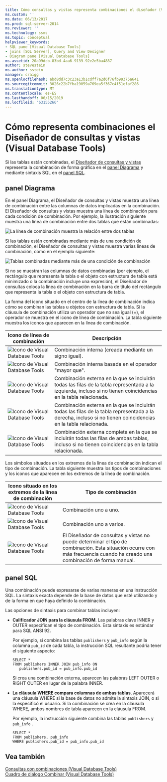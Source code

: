 ```yaml
---
title: Cómo consultas y vistas representa combinaciones el diseñador (Visual Database Tools) | Microsoft Docs
ms.custom: ''
ms.date: 06/13/2017
ms.prod: sql-server-2014
ms.reviewer: ''
ms.technology: ssms
ms.topic: conceptual
helpviewer_keywords:
- SQL pane [Visual Database Tools]
- joins [SQL Server], Query and View Designer
- Diagram pane [Visual Database Tools]
ms.assetid: 20a99dcb-83bd-4aa6-9139-92e2e5ba4887
author: stevestein
ms.author: sstein
manager: craigg
ms.openlocfilehash: abd8dd7c3c23a13b1cdff7a2d6f76fb99375a641
ms.sourcegitcommit: 3026c22b7fba19059a769ea5f367c4f51efaf286
ms.translationtype: MT
ms.contentlocale: es-ES
ms.lasthandoff: 06/15/2019
ms.locfileid: "63155266"
---
```

# <a name="how-the-query-and-view-designer-represents-joins-visual-database-tools"></a>Cómo representa combinaciones el Diseñador de consultas y vistas (Visual Database Tools)
  Si las tablas están combinadas, el [Diseñador de consultas y vistas](visual-database-tools.md) representa la combinación de forma gráfica en el [panel Diagrama](diagram-pane-visual-database-tools.md) y mediante sintaxis SQL en el [panel SQL](sql-pane-visual-database-tools.md).  
  
## <a name="diagram-pane"></a>panel Diagrama  
 En el panel Diagrama, el Diseñador de consultas y vistas muestra una línea de combinación entre las columnas de datos implicadas en la combinación. El Diseñador de consultas y vistas muestra una línea de combinación para cada condición de combinación. Por ejemplo, la ilustración siguiente muestra una línea de combinación entre dos tablas que están combinadas:  
  
 ![La línea de combinación muestra la relación entre dos tablas](../../database-engine/media//dv3wbig.gif "La línea de combinación muestra la relación entre dos tablas")  
  
 Si las tablas están combinadas mediante más de una condición de combinación, el Diseñador de consultas y vistas muestra varias líneas de combinación, como en el ejemplo siguiente:  
  
 ![Tablas combinadas mediante más de una condición de combinación](../../database-engine/media//dv3w9n1.gif "Tablas combinadas mediante más de una condición de combinación")  
  
 Si no se muestran las columnas de datos combinadas (por ejemplo, el rectángulo que representa la tabla o el objeto con estructura de tabla está minimizado o la combinación incluye una expresión), el Diseñador de consultas coloca la línea de combinación en la barra de título del rectángulo que representa la tabla o el objeto con estructura de tabla.  
  
 La forma del icono situado en el centro de la línea de combinación indica cómo se combinan las tablas u objetos con estructura de tabla. Si la cláusula de combinación utiliza un operador que no sea igual (=), el operador se muestra en el icono de línea de combinación. La tabla siguiente muestra los iconos que aparecen en la línea de combinación.  
  
|**Icono de línea de combinación**|**Descripción**|  
|------------------------|---------------------|  
|![Icono de Visual Database Tools](../../database-engine/media//dv3wbih.gif "Icono de Visual Database Tools")|Combinación interna (creada mediante un signo igual).|  
|![Icono de Visual Database Tools](../../database-engine/media//dv3wbii.gif "Icono de Visual Database Tools")|Combinación interna basada en el operador "mayor que".|  
|![Icono de Visual Database Tools](../../database-engine/media//dv3wbij.gif "Icono de Visual Database Tools")|Combinación externa en la que se incluirán todas las filas de la tabla representada a la izquierda, incluso si no tienen coincidencias en la tabla relacionada.|  
|![Icono de Visual Database Tools](../../database-engine/media//dv3wbik.gif "Icono de Visual Database Tools")|Combinación externa en la que se incluirán todas las filas de la tabla representada a la derecha, incluso si no tienen coincidencias en la tabla relacionada.|  
|![Icono de Visual Database Tools](../../database-engine/media//dv3wbil.gif "Icono de Visual Database Tools")|Combinación externa completa en la que se incluirán todas las filas de ambas tablas, incluso si no tienen coincidencias en la tabla relacionada.|  
  
 Los símbolos situados en los extremos de la línea de combinación indican el tipo de combinación. La tabla siguiente muestra los tipos de combinaciones y los iconos que aparecen en los extremos de la línea de combinación.  
  
|**Icono situado en los extremos de la línea de combinación**|**Tipo de combinación**|  
|-----------------------------------|----------------------|  
|![Icono de Visual Database Tools](../../database-engine/media//dv3wbim.gif "Icono de Visual Database Tools")|Combinación uno a uno.|  
|![Icono de Visual Database Tools](../../database-engine/media//dv3wbin.gif "Icono de Visual Database Tools")|Combinación uno a varios.|  
|![Icono de Visual Database Tools](../../database-engine/media//dv3wbio.gif "Icono de Visual Database Tools")|El Diseñador de consultas y vistas no puede determinar el tipo de combinación. Esta situación ocurre con más frecuencia cuando ha creado una combinación de forma manual.|  
  
## <a name="sql-pane"></a>panel SQL  
 Una combinación puede expresarse de varias maneras en una instrucción SQL. La sintaxis exacta depende de la base de datos que esté utilizando y de la forma en que haya definido la combinación.  
  
 Las opciones de sintaxis para combinar tablas incluyen:  
  
-   **Calificador JOIN para la cláusula FROM**.   Las palabras clave INNER y OUTER especifican el tipo de combinación. Esta sintaxis es estándar para SQL ANSI 92.  
  
     Por ejemplo, si combina las tablas `publishers` y `pub_info` según la columna `pub_id` de cada tabla, la instrucción SQL resultante podría tener el siguiente aspecto:  
  
    ```  
    SELECT *  
    FROM publishers INNER JOIN pub_info ON  
       publishers.pub_id = pub_info.pub_id  
    ```  
  
     Si crea una combinación externa, aparecen las palabras LEFT OUTER o RIGHT OUTER en lugar de la palabra INNER.  
  
-   **La cláusula WHERE compara columnas de ambas tablas**.   Aparecerá una cláusula WHERE si la base de datos no admite la sintaxis JOIN, o si la especificó el usuario. Si la combinación se crea en la cláusula WHERE, ambos nombres de tabla aparecen en la cláusula FROM.  
  
     Por ejemplo, la instrucción siguiente combina las tablas `publishers` y `pub_info` .  
  
    ```  
    SELECT *  
    FROM publishers, pub_info  
    WHERE publishers.pub_id = pub_info.pub_id  
    ```  
  
## <a name="see-also"></a>Vea también  
 [Consultas con combinaciones &#40;Visual Database Tools&#41;](query-with-joins-visual-database-tools.md)   
 [Cuadro de diálogo Combinar &#40;Visual Database Tools&#41;](join-dialog-box-visual-database-tools.md)  
  
  
